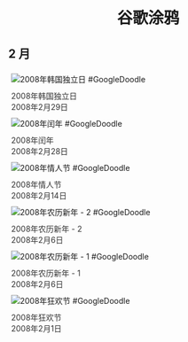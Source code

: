 
<h1 align="center"> 谷歌涂鸦 </h1>




## 2 月

<div class="image">


<img src="" alt="2008年韩国独立日 #GoogleDoodle" style="margin: 5px"/>
<div class="info" style="font-size: 14px; color:#333333; margin:5px"><div class="title">2008年韩国独立日</div><div class="date">2008年2月29日</div></div>

<img src="" alt="2008年闰年 #GoogleDoodle" style="margin: 5px"/>
<div class="info" style="font-size: 14px; color:#333333; margin:5px"><div class="title">2008年闰年</div><div class="date">2008年2月28日</div></div>

<img src="" alt="2008年情人节 #GoogleDoodle" style="margin: 5px"/>
<div class="info" style="font-size: 14px; color:#333333; margin:5px"><div class="title">2008年情人节</div><div class="date">2008年2月14日</div></div>

<img src="" alt="2008年农历新年 - 2 #GoogleDoodle" style="margin: 5px"/>
<div class="info" style="font-size: 14px; color:#333333; margin:5px"><div class="title">2008年农历新年 - 2</div><div class="date">2008年2月6日</div></div>

<img src="" alt="2008年农历新年 - 1 #GoogleDoodle" style="margin: 5px"/>
<div class="info" style="font-size: 14px; color:#333333; margin:5px"><div class="title">2008年农历新年 - 1</div><div class="date">2008年2月6日</div></div>

<img src="" alt="2008年狂欢节 #GoogleDoodle" style="margin: 5px"/>
<div class="info" style="font-size: 14px; color:#333333; margin:5px"><div class="title">2008年狂欢节</div><div class="date">2008年2月1日</div></div>

</div>








